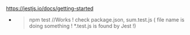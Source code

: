https://jestjs.io/docs/getting-started

- > npm test //Works !
  > check package.json, sum.test.js ( file name is doing something ! \*.test.js is found by Jest !)

